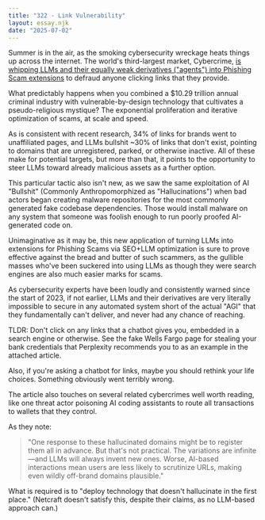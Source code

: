 ```yaml
---
title: "322 - Link Vulnerability"
layout: essay.njk
date: "2025-07-02"
---
```


Summer is in the air, as the smoking cybersecurity wreckage heats things up across the internet. The world's third-largest market, Cybercrime, [is whipping LLMs and their equally weak derivatives ("agents") into Phishing Scam extensions](https://www.netcraft.com/blog/large-language-models-are-falling-for-phishing-scams) to defraud anyone clicking links that they provide.

What predictably happens when you combined a $10.29 trillion annual criminal industry with vulnerable-by-design technology that cultivates a pseudo-religious mystique? The exponential proliferation and iterative optimization of scams, at scale and speed.

As is consistent with recent research, 34% of links for brands went to unaffiliated pages, and LLMs bullshit ~30% of links that don't exist, pointing to domains that are unregistered, parked, or otherwise inactive. All of these make for potential targets, but more than that, it points to the opportunity to steer LLMs toward already malicious assets as a further option.

This particular tactic also isn't new, as we saw the same exploitation of AI "Bullshit" (Commonly Anthropomorphized as "Hallucinations") when bad actors began creating malware repositories for the most commonly generated fake codebase dependencies. Those would install malware on any system that someone was foolish enough to run poorly proofed AI-generated code on.

Unimaginative as it may be, this new application of turning LLMs into extensions for Phishing Scams via SEO+LLM optimization is sure to prove effective against the bread and butter of such scammers, as the gullible masses who've been suckered into using LLMs as though they were search engines are also much easier marks for scams.

As cybersecurity experts have been loudly and consistently warned since the start of 2023, if not earlier, LLMs and their derivatives are very literally impossible to secure in any automated system short of the actual "AGI" that they fundamentally can't deliver, and never had any chance of reaching.

TLDR: Don't click on any links that a chatbot gives you, embedded in a search engine or otherwise. See the fake Wells Fargo page for stealing your bank credentials that Perplexity recommends you to as an example in the attached article.

Also, if you're asking a chatbot for links, maybe you should rethink your life choices. Something obviously went terribly wrong.

The article also touches on several related cybercrimes well worth reading, like one threat actor poisoning AI coding assistants to route all transactions to wallets that they control.

As they note:

> "One response to these hallucinated domains might be to register them all in advance. But that's not practical. The variations are infinite—and LLMs will always invent new ones. Worse, AI-based interactions mean users are less likely to scrutinize URLs, making even wildly off-brand domains plausible."

What is required is to "deploy technology that doesn't hallucinate in the first place." (Netcraft doesn't satisfy this, despite their claims, as no LLM-based approach can.)